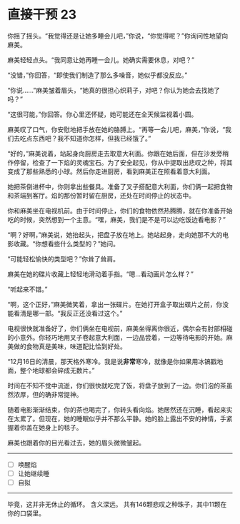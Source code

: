 # 直接干预 23

你摇了摇头。“我觉得还是让她多睡会儿吧，”你说，“你觉得呢？”你询问性地望向麻美。

麻美轻轻点头。“我同意让她再睡一会儿。她确实需要休息，对吧？”

“没错，”你回答，“即使我们制造了那么多噪音，她似乎都没反应。”

“你说……”麻美皱着眉头，“她真的很担心织莉子，对吧？你认为她会去找她了吗？”

“这很可能，”你回答。你心里还怀疑，她可能还在全天候监视着小圆。

麻美叹了口气，你安慰地把手放在她的胳膊上。“再等一会儿吧，麻美，”你说，“我们去吃点东西吧？我不知道你怎样，但我已经饿了。”

“好的，”麻美说着，站起身向厨房走去取意大利面。你跟在她后面，但在沙发旁稍作停留，检查了一下焰的灵魂宝石。为了安全起见，你从中提取出悲叹之种，将其变成了那些熟悉的小球。然后你走进厨房，看到麻美正在照看着意大利面。

她把茶倒进杯中，你则拿出些餐具。准备了叉子搭配意大利面，你们俩一起把食物和茶端到客厅。焰的那份暂时留在厨房，还处在时间停止的状态中。

你和麻美坐在电视机前。由于时间停止，你们的食物依然热腾腾，就在你准备开始吃的时候，突然想到一个主意。“嘿，麻美，我们是不是可以边吃饭边看电影？”

“啊？好啊，”麻美说，她抬起头，把盘子放在地上。她站起身，走向她那不大的电影收藏。“你想看些什么类型的？”她问。

“可能轻松愉快的类型吧？”你耸了耸肩。

麻美在她的碟片收藏上轻轻地滑动着手指。“嗯...看动画片怎么样？”

“听起来不错。”

“啊，这个正好，”麻美微笑着，拿出一张碟片。在她打开盒子取出碟片之前，你没能看清是哪一部。“我反正还没看过这个。”

电视很快就准备好了，你们俩坐在电视前，麻美坐得离你很近，偶尔会有肘部相碰的小意外。你轻巧地用叉子卷起意大利面，一边品尝着，一边等待电影的开始。麻美做的食物真是美味，味道配比恰到好处。

“12月16日的清晨，那天格外寒冷。我是说**非常**寒冷，就像是你如果用冰镐戳地面，整个地球都会碎成无数片。”

时间在不知不觉中流逝，你们很快就吃完了饭，将盘子放到了一边。你们泡的茶虽然浓厚，但的确非常提神。

随着电影渐渐结束，你的茶也喝完了，你转头看向焰。她居然还在沉睡，看起来实在太累了。但现在，她的睡眠似乎并不那么平静。她的脸上露出不安的神情，手紧握着你盖在她身上的毯子。

麻美也跟着你的目光看过去，她的眉头微微皱起。

---

- [ ] 唤醒焰
- [ ] 让她继续睡
- [ ] 自拟

---

毕竟，这并非无休止的循环。
含义深远。
共有146颗悲叹之种珠子，其中11颗在你的口袋里。
